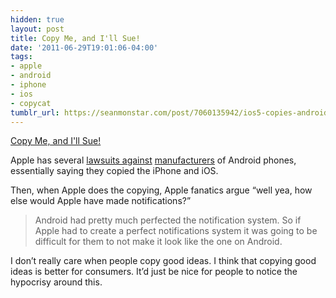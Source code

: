 ```yaml
---
hidden: true
layout: post
title: Copy Me, and I'll Sue!
date: '2011-06-29T19:01:06-04:00'
tags:
- apple
- android
- iphone
- ios
- copycat
tumblr_url: https://seanmonstar.com/post/7060135942/ios5-copies-android
---
```

[Copy Me, and I'll Sue!](http://smokingapples.com/opinion/my-thoughts-on-the-whole-ios-5-copying-android-situation/)  

Apple has several [lawsuits against](http://allthingsd.com/20110418/apple-files-patent-suit-against-samsung-over-galaxy-line-of-phones-and-tablets/) [manufacturers](http://seanmonstar.com/blog/apple-sues-htc-again-over-new-sense-ui-features/) of Android phones, essentially saying they copied the iPhone and iOS.

Then, when Apple does the copying, Apple fanatics argue “well yea, how else would Apple have made notifications?”

> Android had pretty much perfected the notification system. So if Apple had to create a perfect notifications system it was going to be difficult for them to not make it look like the one on Android.

I don’t really care when people copy good ideas. I think that copying good ideas is better for consumers. It’d just be nice for people to notice the hypocrisy around this.

